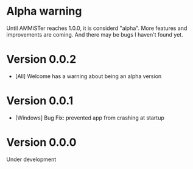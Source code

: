 # Alpha warning

Until AMMiSTer reaches 1.0.0, it is considerd "alpha". More features and improvements are coming. And there may be bugs I haven't found yet.

# Version 0.0.2

- [All] Welcome has a warning about being an alpha version

# Version 0.0.1

- [Windows] Bug Fix: prevented app from crashing at startup

# Version 0.0.0

Under development
